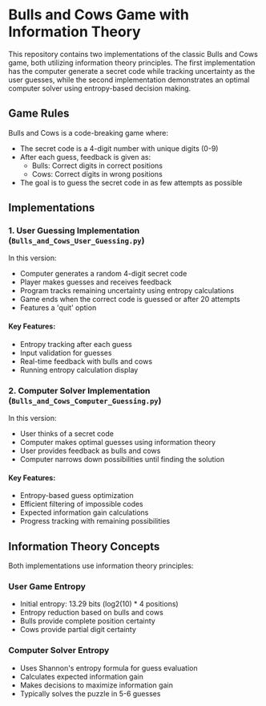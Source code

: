 # Bulls and Cows Game with Information Theory

This repository contains two implementations of the classic Bulls and Cows game, both utilizing information theory principles. The first implementation has the computer generate a secret code while tracking uncertainty as the user guesses, while the second implementation demonstrates an optimal computer solver using entropy-based decision making.

## Game Rules
Bulls and Cows is a code-breaking game where:
- The secret code is a 4-digit number with unique digits (0-9)
- After each guess, feedback is given as:
  - Bulls: Correct digits in correct positions
  - Cows: Correct digits in wrong positions
- The goal is to guess the secret code in as few attempts as possible

## Implementations

### 1. User Guessing Implementation (`Bulls_and_Cows_User_Guessing.py`)
In this version:
- Computer generates a random 4-digit secret code
- Player makes guesses and receives feedback
- Program tracks remaining uncertainty using entropy calculations
- Game ends when the correct code is guessed or after 20 attempts
- Features a 'quit' option

#### Key Features:
- Entropy tracking after each guess
- Input validation for guesses
- Real-time feedback with bulls and cows
- Running entropy calculation display

### 2. Computer Solver Implementation (`Bulls_and_Cows_Computer_Guessing.py`)
In this version:
- User thinks of a secret code
- Computer makes optimal guesses using information theory
- User provides feedback as bulls and cows
- Computer narrows down possibilities until finding the solution

#### Key Features:
- Entropy-based guess optimization
- Efficient filtering of impossible codes
- Expected information gain calculations
- Progress tracking with remaining possibilities

## Information Theory Concepts

Both implementations use information theory principles:

### User Game Entropy
- Initial entropy: 13.29 bits (log2(10) * 4 positions)
- Entropy reduction based on bulls and cows
- Bulls provide complete position certainty
- Cows provide partial digit certainty

### Computer Solver Entropy
- Uses Shannon's entropy formula for guess evaluation
- Calculates expected information gain
- Makes decisions to maximize information gain
- Typically solves the puzzle in 5-6 guesses

